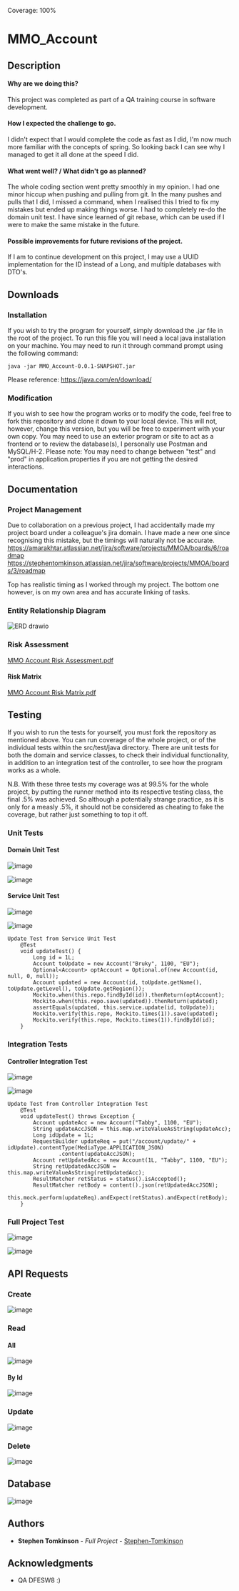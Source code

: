 Coverage: 100%

# MMO_Account

## Description

#### Why are we doing this?
This project was completed as part of a QA training course in software development. 
#### How I expected the challenge to go.
I didn't expect that I would complete the code as fast as I did, I'm now much more familiar with the concepts of spring. So looking back I can see why I managed to get it all done at the speed I did.
#### What went well? / What didn't go as planned?
The whole coding section went pretty smoothly in my opinion. I had one minor hiccup when pushing and pulling from git. In the many pushes and pulls that I did, I missed a command, when I realised this I tried to fix my mistakes but ended up making things worse. I had to completely re-do the domain unit test. I have since learned of git rebase, which can be used if I were to make the same mistake in the future.
#### Possible improvements for future revisions of the project.
If I am to continue development on this project, I may use a UUID implementation for the ID instead of a Long, and multiple databases with DTO's.


## Downloads

### Installation

If you wish to try the program for yourself, simply download the .jar file in the root of the project.
To run this file you will need a local java installation on your machine.
You may need to run it through command prompt using the following command:
```
java -jar MMO_Account-0.0.1-SNAPSHOT.jar
```
Please reference: https://java.com/en/download/

### Modification

If you wish to see how the program works or to modify the code, feel free to fork this repository and clone it down to your local device.
This will not, however, change this version, but you will be free to experiment with your own copy.
You may need to use an exterior program or site to act as a frontend or to review the database(s), I personally use Postman and MySQL/H-2.
Please note: You may need to change between "test" and "prod" in application.properties if you are not getting the desired interactions.

## Documentation

### Project Management

Due to collaboration on a previous project, I had accidentally made my project board under a colleague's jira domain.
I have made a new one since recognising this mistake, but the timings will naturally not be accurate.
https://amarakhtar.atlassian.net/jira/software/projects/MMOA/boards/6/roadmap
https://stephentomkinson.atlassian.net/jira/software/projects/MMOA/boards/3/roadmap

Top has realistic timing as I worked through my project.
The bottom one however, is on my own area and has accurate linking of tasks.

### Entity Relationship Diagram

![ERD drawio](https://user-images.githubusercontent.com/95347199/153428781-605cf9dd-a14d-4b93-bd49-1962efc5b155.png)


### Risk Assessment

[MMO Account Risk Assessment.pdf](https://github.com/Stephen-Tomkinson/MMO_Account/files/8047611/MMO.Account.Risk.Assessment.pdf)

#### Risk Matrix

[MMO Account Risk Matrix.pdf](https://github.com/Stephen-Tomkinson/MMO_Account/files/8048145/MMO.Account.Risk.Matrix.pdf)

## Testing

If you wish to run the tests for yourself, you must fork the repository as mentioned above. You can run coverage of the whole project, or of the individual tests within the src/test/java directory. There are unit tests for both the domain and service classes, to check their individual functionality, in addition to an integration test of the controller, to see how the program works as a whole.

N.B. With these three tests my coverage was at 99.5% for the whole project, by putting the runner method into its respective testing class, the final .5% was achieved. So although a potentially strange practice, as it is only for a measly .5%, it should not be considered as cheating to fake the coverage, but rather just something to top it off.

### Unit Tests 

#### Domain Unit Test

![image](https://user-images.githubusercontent.com/95347199/153433980-f9221ffe-1b53-4c32-934f-dc493a47c8af.png)

![image](https://user-images.githubusercontent.com/95347199/153434074-9172252a-6a17-49c0-bd76-c0468905971f.png)

#### Service Unit Test

![image](https://user-images.githubusercontent.com/95347199/153434355-2149149b-3d34-44b2-a988-9d136d438005.png)

![image](https://user-images.githubusercontent.com/95347199/153434396-8449edc3-3dfe-47db-a963-f767b83efe08.png)

```
Update Test from Service Unit Test
	@Test
	void updateTest() {
		Long id = 1L;
		Account toUpdate = new Account("Bruky", 1100, "EU");
		Optional<Account> optAccount = Optional.of(new Account(id, null, 0, null));
		Account updated = new Account(id, toUpdate.getName(), toUpdate.getLevel(), toUpdate.getRegion());
		Mockito.when(this.repo.findById(id)).thenReturn(optAccount);
		Mockito.when(this.repo.save(updated)).thenReturn(updated);
		assertEquals(updated, this.service.update(id, toUpdate));
		Mockito.verify(this.repo, Mockito.times(1)).save(updated);
		Mockito.verify(this.repo, Mockito.times(1)).findById(id);
	}
```

### Integration Tests 

#### Controller Integration Test

![image](https://user-images.githubusercontent.com/95347199/153436832-a44aae5f-a26e-4a1d-b782-5852a9574171.png)

![image](https://user-images.githubusercontent.com/95347199/153434740-34a37438-3b18-485e-ae3e-d270e8dd3f36.png)


```
Update Test from Controller Integration Test
	@Test
	void updateTest() throws Exception {
		Account updateAcc = new Account("Tabby", 1100, "EU");
		String updateAccJSON = this.map.writeValueAsString(updateAcc);
		Long idUpdate = 1L;
		RequestBuilder updateReq = put("/account/update/" + idUpdate).contentType(MediaType.APPLICATION_JSON)
				.content(updateAccJSON);
		Account retUpdatedAcc = new Account(1L, "Tabby", 1100, "EU");
		String retUpdatedAccJSON = this.map.writeValueAsString(retUpdatedAcc);
		ResultMatcher retStatus = status().isAccepted();
		ResultMatcher retBody = content().json(retUpdatedAccJSON);
		this.mock.perform(updateReq).andExpect(retStatus).andExpect(retBody);
	}
```

### Full Project Test

![image](https://user-images.githubusercontent.com/95347199/153437158-a7d1777f-d42f-459c-9a84-cff1fccf1394.png)

![image](https://user-images.githubusercontent.com/95347199/153437420-a46abc05-a501-4919-aae7-319a51aa1169.png)

## API Requests

### Create

![image](https://user-images.githubusercontent.com/95347199/153453021-02495c43-a2d9-4c2e-8785-ad64418c1531.png)

### Read

#### All

![image](https://user-images.githubusercontent.com/95347199/153453306-08b4c416-e3a6-4d3e-b4bd-bd94c1827134.png)

#### By Id

![image](https://user-images.githubusercontent.com/95347199/153453394-daf9d70d-98a1-4530-8344-ded86741da39.png)

### Update

![image](https://user-images.githubusercontent.com/95347199/153453468-dcac86b4-282c-4e93-9847-4d5f36176f7d.png)

### Delete

![image](https://user-images.githubusercontent.com/95347199/153453644-08bf3b38-63f6-449e-8c15-31295456c1a7.png)

## Database

![image](https://user-images.githubusercontent.com/95347199/153452892-d4078909-f01a-481a-a63c-a5e607b34977.png)

## Authors

* **Stephen Tomkinson** - *Full Project* - [Stephen-Tomkinson](https://github.com/Stephen-Tomkinson)

## Acknowledgments

* QA DFESW8 :)
